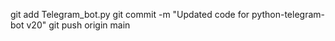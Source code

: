 git add Telegram_bot.py
git commit -m "Updated code for python-telegram-bot v20"
git push origin main

